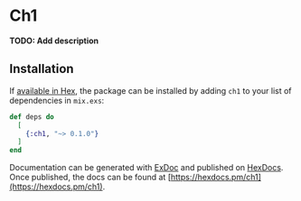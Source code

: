 # Ch1

**TODO: Add description**

## Installation

If [available in Hex](https://hex.pm/docs/publish), the package can be installed
by adding `ch1` to your list of dependencies in `mix.exs`:

```elixir
def deps do
  [
    {:ch1, "~> 0.1.0"}
  ]
end
```

Documentation can be generated with [ExDoc](https://github.com/elixir-lang/ex_doc)
and published on [HexDocs](https://hexdocs.pm). Once published, the docs can
be found at [https://hexdocs.pm/ch1](https://hexdocs.pm/ch1).


